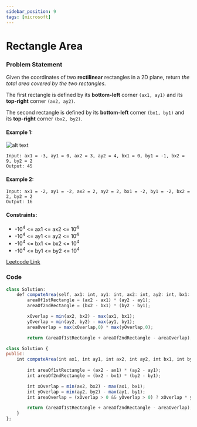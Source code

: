 ```yaml
---
sidebar_position: 9
tags: [microsoft]
---
```


# Rectangle Area 

### Problem Statement

Given the coordinates of two **rectilinear** rectangles in a 2D plane, return *the total area covered by the two rectangles*.

The first rectangle is defined by its **bottom-left** corner `(ax1, ay1)` and its **top-right** corner `(ax2, ay2)`.

The second rectangle is defined by its **bottom-left** corner `(bx1, by1)` and its **top-right** corner `(bx2, by2)`.

#### Example 1:

![alt text](https://assets.leetcode.com/uploads/2021/05/08/rectangle-plane.png)

```
Input: ax1 = -3, ay1 = 0, ax2 = 3, ay2 = 4, bx1 = 0, by1 = -1, bx2 = 9, by2 = 2
Output: 45
```

#### Example 2:

```
Input: ax1 = -2, ay1 = -2, ax2 = 2, ay2 = 2, bx1 = -2, by1 = -2, bx2 = 2, by2 = 2
Output: 16
```

#### Constraints:

- -10<sup>4</sup> <= ax1 <= ax2 <= 10<sup>4</sup>
- -10<sup>4</sup> <= ay1 <= ay2 <= 10<sup>4</sup>
- -10<sup>4</sup> <= bx1 <= bx2 <= 10<sup>4</sup>
- -10<sup>4</sup> <= by1 <= by2 <= 10<sup>4</sup>

[Leetcode Link](https://leetcode.com/problems/rectangle-area)

### Code

```jsx title="Python"
class Solution:
    def computeArea(self, ax1: int, ay1: int, ax2: int, ay2: int, bx1: int, by1: int, bx2: int, by2: int) -> int:
        areaOf1stRectangle = (ax2 - ax1) * (ay2 - ay1);
        areaOf2ndRectangle = (bx2 - bx1) * (by2 - by1);

        xOverlap = min(ax2, bx2) - max(ax1, bx1);
        yOverlap = min(ay2, by2) - max(ay1, by1);
        areaOverlap = max(xOverlap,0) * max(yOverlap,0);

        return (areaOf1stRectangle + areaOf2ndRectangle - areaOverlap);

```

```jsx title="C++"
class Solution {
public:
    int computeArea(int ax1, int ay1, int ax2, int ay2, int bx1, int by1, int bx2, int by2) {
        
        int areaOf1stRectangle = (ax2 - ax1) * (ay2 - ay1);
        int areaOf2ndRectangle = (bx2 - bx1) * (by2 - by1);

        int xOverlap = min(ax2, bx2) - max(ax1, bx1);
        int yOverlap = min(ay2, by2) - max(ay1, by1);
        int areaOverlap = (xOverlap > 0 && yOverlap > 0) ? xOverlap * yOverlap : 0;

        return (areaOf1stRectangle + areaOf2ndRectangle - areaOverlap);    
    }
};
```
